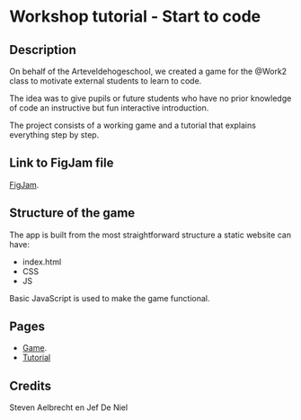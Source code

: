 # Workshop tutorial - Start to code

## Description

On behalf of the Arteveldehogeschool, we created a game for the @Work2 class to motivate external students to learn to code.

The idea was to give pupils or future students who have no prior knowledge of code an instructive but fun interactive introduction.

The project consists of a working game and a tutorial that explains everything step by step.

## Link to FigJam file

[FigJam](https://www.figma.com/file/U0VftTNYqzIm5UhuKqzKTV/Untitled?node-id=0%3A1&t=oMIqF6MbmuUgoG7H-1).

## Structure of the game

The app is built from the most straightforward structure a static website can have:

- index.html
- CSS
- JS

Basic JavaScript is used to make the game functional.

## Pages

- [Game](https://jefdeniel.github.io/Start-to-code-game/).
- [Tutorial](https://jefdeniel.github.io/Start-to-code-game/tutorial)

## Credits

Steven Aelbrecht en Jef De Niel
